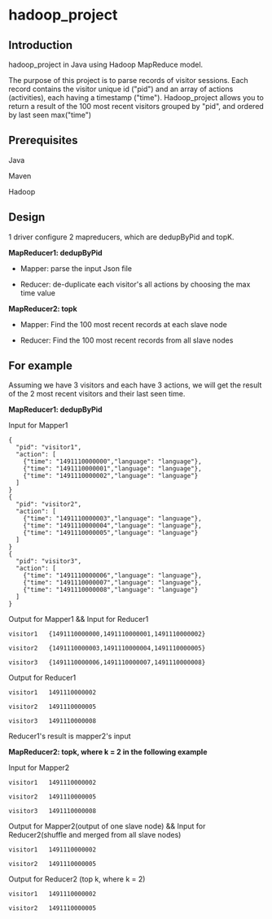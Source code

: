 # hadoop_project

## Introduction
hadoop_project in Java using Hadoop MapReduce model.

The purpose of this project is to parse records of visitor sessions. Each record contains the visitor unique id ("pid") and an array of actions (activities), each having a timestamp ("time"). Hadoop_project allows you to return a result of the 100 most recent visitors grouped by "pid", and ordered by last seen max("time")

## Prerequisites
Java

Maven

Hadoop

## Design

1 driver configure 2 mapreducers, which are dedupByPid and topK.
 
**MapReducer1: dedupByPid**
  
   - Mapper: parse the input Json file 
  
   - Reducer: de-duplicate each visitor's all actions by choosing the max time value


**MapReducer2: topk**
  
   - Mapper: Find the 100 most recent records at each slave node
   
   - Reducer: Find the 100 most recent records from all slave nodes

## For example

Assuming we have 3 visitors and each have 3 actions, we will get the result of the 2 most recent visitors and their last seen time.


**MapReducer1: dedupByPid**

Input for Mapper1
```
{
  "pid": "visitor1",
  "action": [
    {"time": "1491110000000","language": "language"},
    {"time": "1491110000001","language": "language"},
    {"time": "1491110000002","language": "language"}
  ]
}
{
  "pid": "visitor2",
  "action": [
    {"time": "1491110000003","language": "language"},
    {"time": "1491110000004","language": "language"},
    {"time": "1491110000005","language": "language"}
  ]
}
{
  "pid": "visitor3",
  "action": [
    {"time": "1491110000006","language": "language"},
    {"time": "1491110000007","language": "language"},
    {"time": "1491110000008","language": "language"}
  ]
}
```

Output for Mapper1 && Input for Reducer1
```
visitor1   {1491110000000,1491110000001,1491110000002}

visitor2   {1491110000003,1491110000004,1491110000005}

visitor3   {1491110000006,1491110000007,1491110000008}
```

Output for Reducer1
```
visitor1   1491110000002

visitor2   1491110000005

visitor3   1491110000008
```

Reducer1's result is mapper2's input


**MapReducer2: topk, where k = 2 in the following example**

Input for Mapper2
```
visitor1   1491110000002

visitor2   1491110000005

visitor3   1491110000008
```
Output for Mapper2(output of one slave node) && Input for Reducer2(shuffle and merged from all slave nodes)
```
visitor1   1491110000002

visitor2   1491110000005
```
Output for Reducer2 (top k, where k = 2)
```
visitor1   1491110000002

visitor2   1491110000005
```

